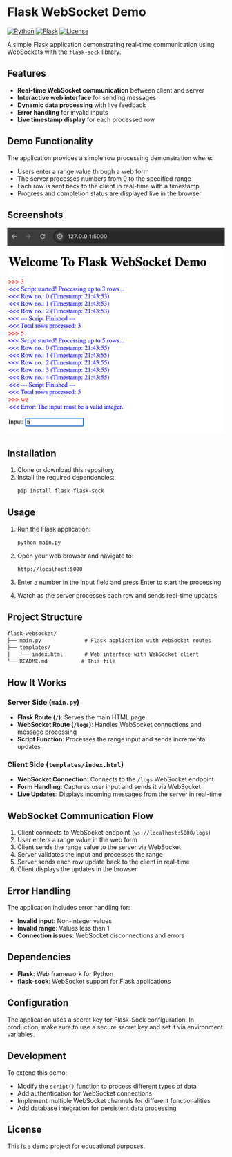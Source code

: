 # Flask WebSocket Demo

[![Python](https://img.shields.io/badge/Python-3.8+-blue.svg)](https://www.python.org/downloads/)
[![Flask](https://img.shields.io/badge/Flask-2.0+-green.svg)](https://flask.palletsprojects.com/)
[![License](https://img.shields.io/badge/License-MIT-yellow.svg)](https://opensource.org/licenses/MIT)

A simple Flask application demonstrating real-time communication using WebSockets with the `flask-sock` library.

## Features

- **Real-time WebSocket communication** between client and server
- **Interactive web interface** for sending messages
- **Dynamic data processing** with live feedback
- **Error handling** for invalid inputs
- **Live timestamp display** for each processed row

## Demo Functionality

The application provides a simple row processing demonstration where:
- Users enter a range value through a web form
- The server processes numbers from 0 to the specified range
- Each row is sent back to the client in real-time with a timestamp
- Progress and completion status are displayed live in the browser

## Screenshots
![WebSocket demo screen-shot](screen.png)


## Installation

1. Clone or download this repository
2. Install the required dependencies:
   ```bash
   pip install flask flask-sock
   ```

## Usage

1. Run the Flask application:
   ```bash
   python main.py
   ```

2. Open your web browser and navigate to:
   ```
   http://localhost:5000
   ```

3. Enter a number in the input field and press Enter to start the processing
4. Watch as the server processes each row and sends real-time updates

## Project Structure

```
flask-websocket/
├── main.py              # Flask application with WebSocket routes
├── templates/
│   └── index.html       # Web interface with WebSocket client
└── README.md           # This file
```

## How It Works

### Server Side (`main.py`)
- **Flask Route (`/`)**: Serves the main HTML page
- **WebSocket Route (`/logs`)**: Handles WebSocket connections and message processing
- **Script Function**: Processes the range input and sends incremental updates

### Client Side (`templates/index.html`)
- **WebSocket Connection**: Connects to the `/logs` WebSocket endpoint
- **Form Handling**: Captures user input and sends it via WebSocket
- **Live Updates**: Displays incoming messages from the server in real-time

## WebSocket Communication Flow

1. Client connects to WebSocket endpoint (`ws://localhost:5000/logs`)
2. User enters a range value in the web form
3. Client sends the range value to the server via WebSocket
4. Server validates the input and processes the range
5. Server sends each row update back to the client in real-time
6. Client displays the updates in the browser

## Error Handling

The application includes error handling for:
- **Invalid input**: Non-integer values
- **Invalid range**: Values less than 1
- **Connection issues**: WebSocket disconnections and errors

## Dependencies

- **Flask**: Web framework for Python
- **flask-sock**: WebSocket support for Flask applications

## Configuration

The application uses a secret key for Flask-Sock configuration. In production, make sure to use a secure secret key and set it via environment variables.

## Development

To extend this demo:
- Modify the `script()` function to process different types of data
- Add authentication for WebSocket connections
- Implement multiple WebSocket channels for different functionalities
- Add database integration for persistent data processing

## License

This is a demo project for educational purposes.
